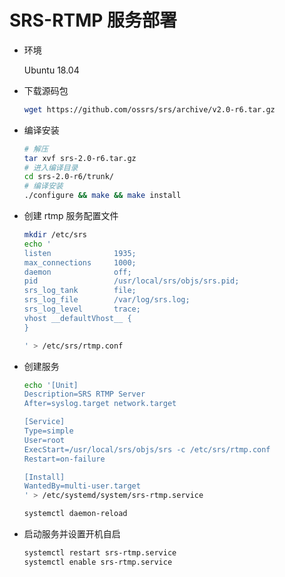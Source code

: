 # SRS-RTMP 服务部署

*   环境

    Ubuntu 18.04
*   下载源码包

    ```bash
    wget https://github.com/ossrs/srs/archive/v2.0-r6.tar.gz
    ```
*   编译安装

    ```bash
    # 解压
    tar xvf srs-2.0-r6.tar.gz
    # 进入编译目录
    cd srs-2.0-r6/trunk/
    # 编译安装
    ./configure && make && make install
    ```
*   创建 rtmp 服务配置文件

    ```bash
    mkdir /etc/srs
    echo '
    listen              1935;
    max_connections     1000;
    daemon              off;
    pid                 /usr/local/srs/objs/srs.pid;
    srs_log_tank        file;
    srs_log_file        /var/log/srs.log;
    srs_log_level       trace;
    vhost __defaultVhost__ {
    }

    ' > /etc/srs/rtmp.conf
    ```
*   创建服务

    ```bash
    echo '[Unit]
    Description=SRS RTMP Server
    After=syslog.target network.target

    [Service]
    Type=simple
    User=root
    ExecStart=/usr/local/srs/objs/srs -c /etc/srs/rtmp.conf
    Restart=on-failure

    [Install]
    WantedBy=multi-user.target
    ' > /etc/systemd/system/srs-rtmp.service

    systemctl daemon-reload
    ```
*   启动服务并设置开机自启

    ```bash
    systemctl restart srs-rtmp.service
    systemctl enable srs-rtmp.service
    ```

